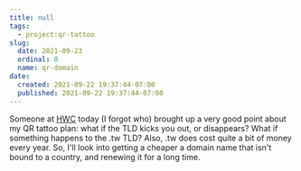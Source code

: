 ```yaml
---
title: null
tags:
  - project:qr-tattoo
slug:
  date: 2021-09-23
  ordinal: 0
  name: qr-domain
date:
  created: 2021-09-22 19:37:44-07:00
  published: 2021-09-22 19:37:44-07:00
---
```


Someone at
[HWC](https://events.indieweb.org/2021/09/homebrew-website-club-the-americas-kqZJIdUNTVhj)
today (I forgot who) brought up a very good point about my QR tattoo plan: what
if the TLD kicks you out, or disappears? What if something happens to the .tw
TLD? Also, .tw does cost quite a bit of money every year. So, I'll look into
getting a cheaper a domain name that isn't bound to a country, and renewing it
for a long time.
